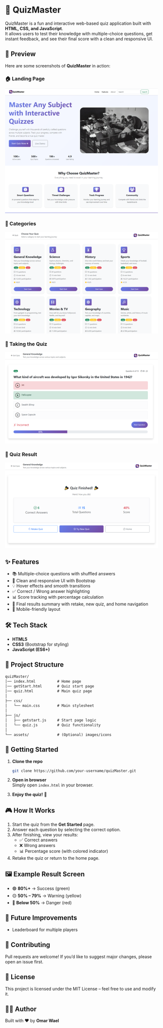 # 🎯 QuizMaster  

QuizMaster is a fun and interactive web-based quiz application built with **HTML, CSS, and JavaScript**.  
It allows users to test their knowledge with multiple-choice questions, get instant feedback, and see their final score with a clean and responsive UI.  


## 📸 Preview  

Here are some screenshots of **QuizMaster** in action:

### 🏠 Landing Page  
![Landing Page](screenshots/landing.png)  

### 📂 Categories  
![Categories](screenshots/categories.png)  

### 📝 Taking the Quiz  
![Quiz Taking](screenshots/quiz-taking.png)  

### 🎯 Quiz Result  
![Quiz Result](screenshots/result.png)  


## ✨ Features  
- 📚 Multiple-choice questions with shuffled answers  
- 🎨 Clean and responsive UI with Bootstrap  
- 💡 Hover effects and smooth transitions  
- ✅ Correct / Wrong answer highlighting  
- 📊 Score tracking with percentage calculation  
- 🎉 Final results summary with retake, new quiz, and home navigation  
- 📱 Mobile-friendly layout  


## 🛠️ Tech Stack  
- **HTML5**  
- **CSS3** (Bootstrap for styling)  
- **JavaScript (ES6+)**  


## 📂 Project Structure  
```
quizMaster/
│── index.html          # Home page
│── getStart.html       # Quiz start page
│── quiz.html           # Main quiz page
│
├── css/
│   └── main.css        # Main stylesheet
│
├── js/
│   ├── getstart.js     # Start page logic
│   └── quiz.js         # Quiz functionality
│
└── assets/             # (Optional) images/icons
```


## 🚀 Getting Started  

1. **Clone the repo**  
   ```bash
   git clone https://github.com/your-username/quizMaster.git
   ```

2. **Open in browser**  
   Simply open `index.html` in your browser.  

3. **Enjoy the quiz!** 🎉  


## 🎮 How It Works  
1. Start the quiz from the **Get Started** page.  
2. Answer each question by selecting the correct option.  
3. After finishing, view your results:  
   - ✅ Correct answers  
   - ❌ Wrong answers  
   - 📊 Percentage score (with colored indicator)  
4. Retake the quiz or return to the home page.  


## 🖼️ Example Result Screen  
- 🟢 **80%+** → Success (green)  
- 🟡 **50% – 79%** → Warning (yellow)  
- 🔴 **Below 50%** → Danger (red)  


## 📌 Future Improvements  
- Leaderboard for multiple players  


## 🤝 Contributing  
Pull requests are welcome! If you’d like to suggest major changes, please open an issue first.  


## 📄 License  
This project is licensed under the MIT License – feel free to use and modify it.  


## 👨‍💻 Author  
Built with ❤️ by **Omar Wael**  
